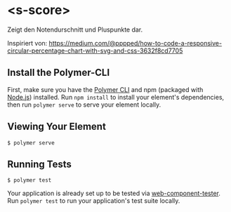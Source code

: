# \<s-score\>

Zeigt den Notendurschnitt und Pluspunkte dar.

Inspiriert von: https://medium.com/@pppped/how-to-code-a-responsive-circular-percentage-chart-with-svg-and-css-3632f8cd7705

## Install the Polymer-CLI

First, make sure you have the [Polymer CLI](https://www.npmjs.com/package/polymer-cli) and npm (packaged with [Node.js](https://nodejs.org)) installed. Run `npm install` to install your element's dependencies, then run `polymer serve` to serve your element locally.

## Viewing Your Element

```
$ polymer serve
```

## Running Tests

```
$ polymer test
```

Your application is already set up to be tested via [web-component-tester](https://github.com/Polymer/web-component-tester). Run `polymer test` to run your application's test suite locally.
